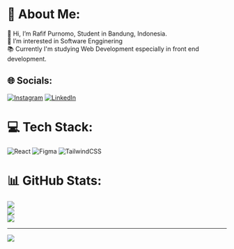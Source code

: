 # 💫 About Me:
👋 Hi, I’m Rafif Purnomo, Student in Bandung, Indonesia.<br>👀 I’m interested in Software Engginering<br>📚 Currently I'm studying Web Development especially in front end development.


## 🌐 Socials:
[![Instagram](https://img.shields.io/badge/Instagram-%23E4405F.svg?logo=Instagram&logoColor=white)](https://instagram.com/mrffap) [![LinkedIn](https://img.shields.io/badge/LinkedIn-%230077B5.svg?logo=linkedin&logoColor=white)](https://linkedin.com/in/rafif-purnomo/) 

# 💻 Tech Stack:
![React](https://img.shields.io/badge/react-%2320232a.svg?style=flat&logo=react&logoColor=%2361DAFB) ![Figma](https://img.shields.io/badge/figma-%23F24E1E.svg?style=flat&logo=figma&logoColor=white) ![TailwindCSS](https://img.shields.io/badge/tailwindcss-%2338B2AC.svg?style=flat&logo=tailwind-css&logoColor=white)
# 📊 GitHub Stats:
![](https://github-readme-stats.vercel.app/api?username=rafifpurnomo&theme=dark&hide_border=false&include_all_commits=true&count_private=false)<br/>
![](https://github-readme-streak-stats.herokuapp.com/?user=rafifpurnomo&theme=dark&hide_border=false)<br/>
![](https://github-readme-stats.vercel.app/api/top-langs/?username=rafifpurnomo&theme=dark&hide_border=false&include_all_commits=true&count_private=false&layout=compact)

---
[![](https://visitcount.itsvg.in/api?id=rafifpurnomo&icon=0&color=0)](https://visitcount.itsvg.in)

<!-- Proudly created with GPRM ( https://gprm.itsvg.in ) -->
